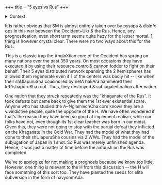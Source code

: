 +++
title = "5 eyes vs Rus"
+++
<details><summary>Context</summary>

Ukraine invasion 2021
</details>



It is rather obvious that SM is almost entirely taken over by pysops & disinfo ops in this war between the Occident+Ukr & the Rus. Hence, any prognostication, even short term seems quite hazy for the lesser mortal. 1 thing is however crystal clear. There were no two ways about this for the Rus. 

This is a classic trap the AngloXtian core of the Occident has sprang on many nations over the past 350 years. On most occasions they have executed it by using their resource control& cannon fodder to fight on their behalf. Their 5 eyes distributed network spanning the 2 hemispheres has allowed them regenerate even if 1 of the centers was badly hit -- like when their shUlapuruSha cousins led by netA hakAra hammered their kR^ishapuruSha root. Thus, they destroyed & subjugated nation after nation. 

One nation that they struck repeatedly was the "khaganate of the Rus". It took defeats but came back to give them the 1st ever existential scare. Anyone who has studied the A~NglamlechCha core knows they are a v.vindictive people, quite the opposite of the H. We have often wondered if that's the reason they have been so good at implement realism, while our folks have not, even though its 1st clear teacher was born in our midst. Given this, they were not going to stop with the partial defeat they inflicted on the Khaganate in the Cold War. They had the model of what they had done to their shUlapuruSha cousins via 2 WWs. They had the model of the subjugation of Japan in 1 shot. So Rus was merely unfinished agenda. Hence, it was just a matter of time before the ambush on the Rus was completed. 

We've to apologize for not making a prognosis because we know too little. However, one thing is relevant to the H from this discussion -- the H will face something of this sort too. They have planted the seeds for elite subversion in the form of navyonmAda.
